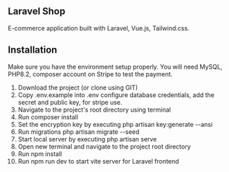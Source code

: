 
## Laravel Shop
E-commerce application built with Laravel, Vue.js, Tailwind.css.

## Installation

Make sure you have the environment setup properly. You will need MySQL, PHP8.2, composer account on Stripe to test the payment.

1.  Download the project (or clone using GIT)
2.  Copy .env.example into .env configure database credentials, add the secret and public key, for stripe use.
3.  Navigate to the project's root directory using terminal
4.  Run composer install
5.  Set the encryption key by executing php artisan key:generate --ansi
6.  Run migrations php artisan migrate --seed
7.  Start local server by executing php artisan serve
8.  Open new terminal and navigate to the project root directory
9.  Run npm install
10. Run npm run dev to start vite server for Laravel frontend


